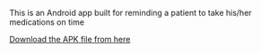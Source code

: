 This is an Android app built for reminding a patient to take his/her medications on time

<a href="google.com">Download the APK file from here</a>
